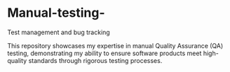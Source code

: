 # Manual-testing-
Test management and bug tracking 

This repository showcases my expertise in manual Quality Assurance (QA) testing, demonstrating my ability to ensure software products meet high-quality standards through rigorous testing processes.

